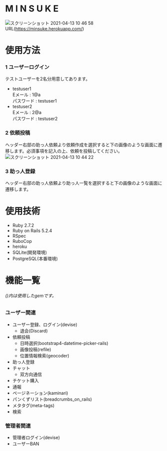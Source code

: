 # M I N S U K E
![スクリーンショット 2021-04-13 10 46 58](https://user-images.githubusercontent.com/69122070/114484751-bc413a80-9c45-11eb-8b0e-7d924fe3d3fe.png)
URL(https://minsuke.herokuapp.com/)

# 使用方法
### 1 ユーザーログイン
テストユーザーを2名分用意してあります。
* testuser1      
Eメール : 1@a      
パスワード : testuser1
* testuser2      
Eメール : 2@a      
パスワード : testuser2

### 2 依頼投稿
ヘッダー右部の助っ人依頼より依頼作成を選択すると下の画像のような画面に遷移します。必須事項を記入の上、依頼を投稿してください。
![スクリーンショット 2021-04-13 10 44 22](https://user-images.githubusercontent.com/69122070/114485582-1ee70600-9c47-11eb-944d-3d5db38774dd.png)

### 3 助っ人登録
ヘッダー右部の助っ人依頼より助っ人一覧を選択すると下の画像のような画面に遷移します。


# 使用技術
* Ruby 2.7.2
* Ruby on Rails 5.2.4
* RSpec
* RuboCop
* heroku
* SQLite(開発環境)
* PostgreSQL(本番環境)

# 機能一覧
###### ()内は使用したgemです。
### ユーザー関連
  * ユーザー登録、ログイン(devise)
    - 退会(Discard)
  * 依頼投稿
    - 日時選択(bootstrap4-datetime-picker-rails)
    - 画像投稿(refile)
    - 位置情報検索(geocoder)
  * 助っ人登録
  * チャット
    - 双方向通信
  * チケット購入
  * 通報
  * ページネーション(kaminari)
  * パンくずリスト(breadcrumbs_on_rails)
  * メタタグ(meta-tags)
  * 検索
### 管理者関連
  * 管理者ログイン(devise)
  * ユーザーBAN

